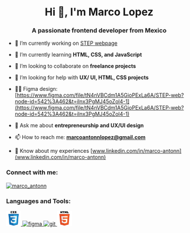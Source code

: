 <h1 align="center">Hi 👋, I'm Marco Lopez</h1>
<h3 align="center">A passionate frontend developer from Mexico</h3>

- 🔭 I’m currently working on [STEP webpage](https://marcoantonn.github.io/STEP-webpage/)

- 🌱 I’m currently learning **HTML, CSS, and JavaScript**

- 👯 I’m looking to collaborate on **freelance projects**

- 🤝 I’m looking for help with **UX/ UI, HTML, CSS projects**

- 👨‍💻 Figma design: [https://www.figma.com/file/tN4nVBCdm1A5GioPExLa6A/STEP-web?node-id=542%3A462&t=ilnx3PgMJ45oZol4-1](https://www.figma.com/file/tN4nVBCdm1A5GioPExLa6A/STEP-web?node-id=542%3A462&t=ilnx3PgMJ45oZol4-1)

- 💬 Ask me about **entrepreneurship and UX/UI design**

- 📫 How to reach me: **marcoantonnlopez@gmail.com**

- 📄 Know about my experiences [www.linkedin.com/in/marco-antonn](www.linkedin.com/in/marco-antonn)

<h3 align="left">Connect with me:</h3>
<p align="left">
<a href="https://instagram.com/marco_antonn" target="blank"><img align="center" src="https://raw.githubusercontent.com/rahuldkjain/github-profile-readme-generator/master/src/images/icons/Social/instagram.svg" alt="marco_antonn" height="30" width="40" /></a>
</p>

<h3 align="left">Languages and Tools:</h3>
<p align="left"> <a href="https://www.w3schools.com/css/" target="_blank" rel="noreferrer"> <img src="https://raw.githubusercontent.com/devicons/devicon/master/icons/css3/css3-original-wordmark.svg" alt="css3" width="40" height="40"/> </a> <a href="https://www.figma.com/" target="_blank" rel="noreferrer"> <img src="https://www.vectorlogo.zone/logos/figma/figma-icon.svg" alt="figma" width="40" height="40"/> </a> <a href="https://git-scm.com/" target="_blank" rel="noreferrer"> <img src="https://www.vectorlogo.zone/logos/git-scm/git-scm-icon.svg" alt="git" width="40" height="40"/> </a> <a href="https://www.w3.org/html/" target="_blank" rel="noreferrer"> <img src="https://raw.githubusercontent.com/devicons/devicon/master/icons/html5/html5-original-wordmark.svg" alt="html5" width="40" height="40"/> </a> </p>
